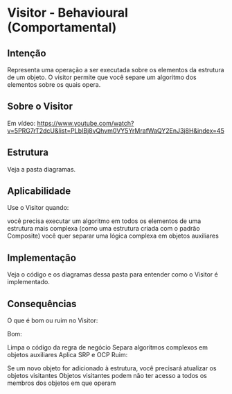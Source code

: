 # Visitor - Behavioural (Comportamental)

## Intenção

Representa uma operação a ser executada sobre os elementos da estrutura de um objeto. O visitor permite que você separe um algoritmo dos elementos sobre os quais opera.

## Sobre o Visitor

Em vídeo: https://www.youtube.com/watch?v=5PRG7rT2dcU&list=PLbIBj8vQhvm0VY5YrMrafWaQY2EnJ3j8H&index=45

## Estrutura

Veja a pasta diagramas.

## Aplicabilidade

Use o Visitor quando:

você precisa executar um algoritmo em todos os elementos de uma estrutura mais complexa (como uma estrutura criada com o padrão Composite)
você quer separar uma lógica complexa em objetos auxiliares

## Implementação

Veja o código e os diagramas dessa pasta para entender como o Visitor é implementado.

## Consequências

O que é bom ou ruim no Visitor:

Bom:

Limpa o código da regra de negócio
Separa algoritmos complexos em objetos auxiliares
Aplica SRP e OCP
Ruim:

Se um novo objeto for adicionado à estrutura, você precisará atualizar os objetos visitantes
Objetos visitantes podem não ter acesso a todos os membros dos objetos em que operam